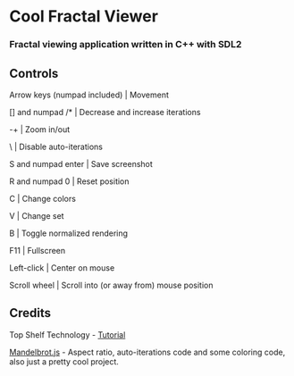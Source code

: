 # Cool Fractal Viewer
### Fractal viewing application written in C++ with SDL2

## Controls
Arrow keys (numpad included) | Movement

[] and numpad /* | Decrease and increase iterations

-+ | Zoom in/out

\ | Disable auto-iterations

S and numpad enter | Save screenshot

R and numpad 0 | Reset position

C | Change colors

V | Change set

B | Toggle normalized rendering

F11 | Fullscreen

Left-click | Center on mouse

Scroll wheel | Scroll into (or away from) mouse position

## Credits
Top Shelf Technology - [Tutorial](https://dbuild.xyz/Mandelbrot%20Tutorial.html)

[Mandelbrot.js](https://github.com/cslarsen/mandelbrot-js) - Aspect ratio, auto-iterations code and some coloring code, also just a pretty cool project.
